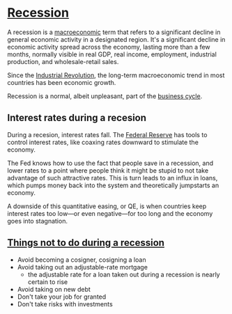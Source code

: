 # [Recession](https://www.investopedia.com/terms/r/recession.asp)

A recession is a [macroeconomic](https://www.investopedia.com/terms/m/macroeconomics.asp) term that refers to a significant decline in general economic activity in a designated region. It's a significant decline in economic activity spread across the economy, lasting more than a few months, normally visible in real GDP, real income, employment, industrial production, and wholesale-retail sales.

Since the [Industrial Revolution](https://www.investopedia.com/terms/i/industrial-revolution.asp), the long-term macroeconomic trend in most countries has been economic growth.

Recession is a normal, albeit unpleasant, part of the [business cycle](https://www.investopedia.com/terms/b/businesscycle.asp).

## Interest rates during a recesion

During a recesion, interest rates fall. The [Federal Reserve](https://www.investopedia.com/terms/f/federalreservebank.asp) has tools to control interest rates, like coaxing rates downward to stimulate the economy.

The Fed knows how to use the fact that people save in a recession, and lower rates to a point where people think it might be stupid to not take advantage of such attractive rates. This is turn leads to an influx in loans, which pumps money back into the system and theoretically jumpstarts an economy.

A downside of this quantitative easing, or QE, is when countries keep interest rates too low—or even negative—for too long and the economy goes into stagnation.

## [Things not to do during a recession](https://www.investopedia.com/articles/pf/09/avoid-five-recession-risks.asp)

* Avoid becoming a cosigner, cosigning a loan
* Avoid taking out an adjustable-rate mortgage
    - the adjustable rate for a loan taken out during a recession is nearly certain to rise
* Avoid taking on new debt
* Don't take your job for granted
* Don't take risks with investments

